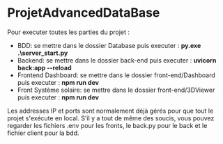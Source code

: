 # ProjetAdvancedDataBase

Pour executer toutes les parties du projet :

 - BDD: se mettre dans le dossier Database puis executer : **py.exe .\server_start.py**
 - Backend: se mettre dans le dossier back-end puis executer : **uvicorn back:app --reload**
 - Frontend Dashboard: se mettre dans le dossier front-end/Dashboard puis executer : **npm run dev**
 - Front Système solaire: se mettre dans le dossier front-end/3DViewer puis executer : **npm run dev**

Les addresses IP et ports sont normalement déjà gérés pour que tout le projet s'exécute en local. S'il y a tout de même des soucis, vous pouvez regarder les fichiers .env pour les fronts, le back.py pour le back et le fichier client pour la bdd.

